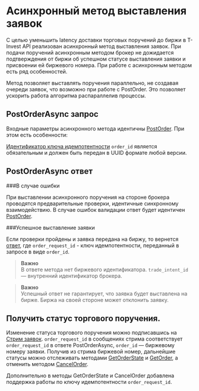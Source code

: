 # Асинхронный метод выставления заявок


С целью уменьшить latency доставки торговых поручений до биржи в T-Invest API реализован асинхронный метод выставления заявок.
При подачи поручений асинхронным методом брокер не дожидается подтверждения от биржи об успешном статусе выставления заявки и 
присвоении ей биржевого номера. При работе с асинхронным методом есть ряд особенностей.

Метод позволяет выставлять поручения параллельно, не создавая очереди заявок, что возможно при работе с PostOrder.
Это позволяет ускорить работа алгоритма распараллелив процессы.



## PostOrderAsync запрос

Входные параметры асинхронного метода идентичны [PostOrder](/investAPI/orders/#postorder).
При этом есть особенности:

[Идентификатор ключа идемпотентности](/investAPI/head-orders/#_5) `order_id` является обязательным
и должен быть передан в UUID формате любой версии.


## PostOrderAsync ответ

###В случае ошибки

При выставлении асинхронного поручения на стороне брокера проводятся предварительные проверки, идентичные синхронному взаимодействию.
В случае ошибок валидации ответ будет идентичен [PostOrder](/investAPI/orders/#postorder).

###Успешное выставление заявки

Если проверки пройдены и заявка передана на биржу, то вернется [ответ](/investAPI/orders/#postorderasyncresponse), где
`order_request_id` - ключ идемпотентности, переданный в запросе в виде `order_id`.

<blockquote>
<p><strong>Важно</strong><br>
В ответе метода нет биржевого идентификатора.  <code>trade_intent_id</code> — внутренний идентификатор брокера. </p>
</blockquote>

<blockquote>
<p><strong>Важно</strong><br>
Успешный ответ не гарантирует, что заявка будет выставлена на бирже. Биржа на своей стороне может отклонить заявку.</p>
</blockquote>


## Получить статус торгового поручения.

Изменение статуса торгового поручения можно подписавшись на [Стрим заявок](/investAPI/orders_state_stream/).
`order_request_id` в сообщениях стрима соответствует `order_request_id` в ответе PostOrderAsync, `order_id` — биржевому номеру заявки.
Получив из стрима биржевой номер, дальнейшие статусы можно отслеживать методами [GetOrderState](/investAPI/orders/#getorderstate)
и [GetOrder](/investAPI/orders/#getorders), а отменить методом [CancelOrder](/investAPI/orders/#cancelorder).

Дополнительно в методы GetOrderState и CancelOrder добавлена поддержка работы по ключу идемпотентности `order_request_id`.